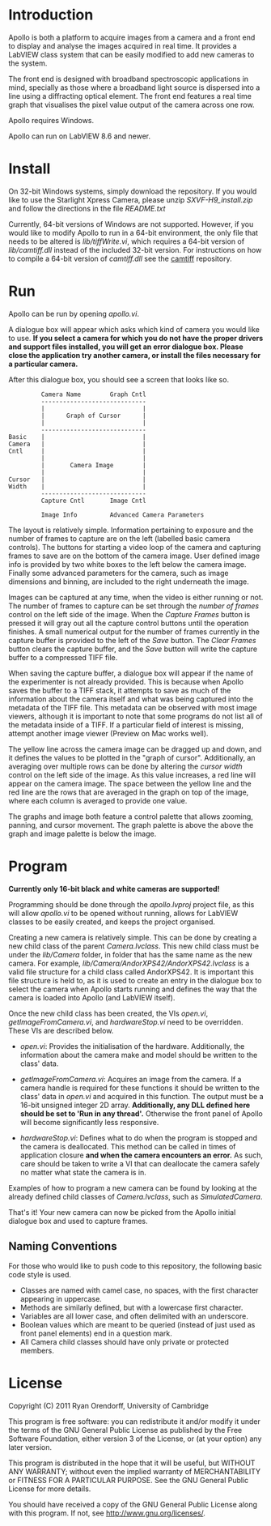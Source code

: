 Introduction
============

Apollo is both a platform to acquire images from a camera and a front end to
display and analyse the images acquired in real time. It provides a LabVIEW
class system that can be easily modified to add new cameras to the system.

The front end is designed with broadband spectroscopic applications in mind,
specially as those where a broadband light source is dispersed into a line
using a diffracting optical element. The front end features a real time graph
that visualises the pixel value output of the camera across one row.

Apollo requires Windows.

Apollo can run on LabVIEW 8.6 and newer.


Install
=======

On 32-bit Windows systems, simply download the repository. If you would like
to use the Starlight Xpress Camera, please unzip _SXVF-H9\_install.zip_ and
follow the directions in the file _README.txt_

Currently, 64-bit versions of Windows are not supported. However, if you would
like to modify Apollo to run in a 64-bit environment, the only file that
needs to be altered is _lib/tiffWrite.vi_, which requires a 64-bit version of
_lib/camtiff.dll_ instead of the included 32-bit version. For instructions on
how to compile a 64-bit version of _camtiff.dll_ see the [camtiff][camtiff]
repository.

Run
===

Apollo can be run by opening _apollo.vi_.

A dialogue box will appear which asks which kind of camera you would like to
use. __If you select a camera for which you do not have the proper drivers and
support files installed, you will get an error dialogue box. Please close the
application try another camera, or install the files necessary for a
particular camera.__

After this dialogue box, you should see a screen that looks like so.

             Camera Name        Graph Cntl
             -----------------------------
             |                           |
             |      Graph of Cursor      |
             |                           |
             -----------------------------
    Basic    |                           |
    Camera   |                           |
    Cntl     |                           |
             |                           |
             |       Camera Image        |
             |                           |
    Cursor   |                           |
    Width    |                           |
             -----------------------------
             Capture Cntl       Image Cntl

             Image Info         Advanced Camera Parameters

The layout is relatively simple. Information pertaining to exposure and the
number of frames to capture are on the left (labelled basic camera controls).
The buttons for starting a video loop of the camera and capturing frames
to save are on the bottom of the camera image. User defined image info is
provided by two white boxes to the left below the camera image. Finally some
advanced parameters for the camera, such as image dimensions and binning, are
included to the right underneath the image.

Images can be captured at any time, when the video is either running or not.
The number of frames to capture can be set through the _number of frames_
control on the left side of the image. When the _Capture Frames_ button is
pressed it will gray out all the capture control buttons until the operation
finishes. A small numerical output for the number of frames currently in
the capture buffer is provided to the left of the _Save_ button. The _Clear
Frames_ button clears the capture buffer, and the _Save_ button will write the
capture buffer to a compressed TIFF file.

When saving the capture buffer, a dialogue box will appear if the name of the
experimenter is not already provided. This is because when Apollo saves the
buffer to a TIFF stack, it attempts to save as much of the information about
the camera itself and what was being captured into the metadata of the TIFF
file. This metadata can be observed with most image viewers, although it is
important to note that some programs do not list all of the metadata inside of
a TIFF. If a particular field of interest is missing, attempt another image
viewer (Preview on Mac works well).

The yellow line across the camera image can be dragged up and down, and it
defines the values to be plotted in the "graph of cursor". Additionally, an
averaging over multiple rows can be done by altering the _cursor width_
control on the left side of the image. As this value increases, a red line
will appear on the camera image. The space between the yellow line and the red
line are the rows that are averaged in the graph on top of the image, where
each column is averaged to provide one value.

The graphs and image both feature a control palette that allows zooming,
panning, and cursor movement. The graph palette is above the above the graph
and image palette is below the image.

Program
=======

__Currently only 16-bit black and white cameras are supported!__

Programming should be done through the _apollo.lvproj_ project file, as this
will allow _apollo.vi_ to be opened without running, allows for LabVIEW
classes to be easily created, and keeps the project organised.

Creating a new camera is relatively simple. This can be done by creating a
new child class of the parent _Camera.lvclass_. This new child class must be
under the _lib/Camera_ folder, in folder that has the same name as the new
camera. For example, _lib/Camera/AndorXPS42/AndorXPS42.lvclass_ is a valid
file structure for a child class called AndorXPS42. It is important this file
structure is held to, as it is used to create an entry in the dialogue box
to select the camera when Apollo starts running and defines the way that the
camera is loaded into Apollo (and LabVIEW itself).

Once the new child class has been created, the VIs _open.vi_,
_getImageFromCamera.vi_, and _hardwareStop.vi_ need to be overridden. These
VIs are described below.

  - _open.vi_: Provides the initialisation of the hardware. Additionally, the
    information about the camera make and model should be written to the
    class' data.

  - _getImageFromCamera.vi_: Acquires an image from the camera. If a camera
    handle is required for these functions it should be written to the class'
    data in _open.vi_ and acquired in this function. The output must be a
    16-bit unsigned integer 2D array. __Additionally, any DLL defined here
    should be set to 'Run in any thread'.__ Otherwise the front panel of
    Apollo will become significantly less responsive.

  - _hardwareStop.vi_: Defines what to do when the program is stopped and the
    camera is deallocated. This method can be called in times of application
    closure __and when the camera encounters an error.__ As such, care should
    be taken to write a VI that can deallocate the camera safely no matter
    what state the camera is in.


Examples of how to program a new camera can be found by looking at the already
defined child classes of _Camera.lvclass_, such as _SimulatedCamera_.

That's it! Your new camera can now be picked from the Apollo initial dialogue
box and used to capture frames.


Naming Conventions
------------------

For those who would like to push code to this repository, the following basic
code style is used.

  - Classes are named with camel case, no spaces, with the first character
    appearing in uppercase.
  - Methods are similarly defined, but with a lowercase first character.
  - Variables are all lower case, and often delimited with an underscore.
  - Boolean values which are meant to be queried (instead of just used as
    front panel elements) end in a question mark.
  - All Camera child classes should have only private or protected members.


License
=======

Copyright (C) 2011 Ryan Orendorff, University of Cambridge

This program is free software: you can redistribute it and/or modify it under
the terms of the GNU General Public License as published by the Free Software
Foundation, either version 3 of the License, or (at your option) any later
version.

This program is distributed in the hope that it will be useful, but WITHOUT
ANY WARRANTY; without even the implied warranty of MERCHANTABILITY or FITNESS
FOR A PARTICULAR PURPOSE. See the GNU General Public License for more details.

You should have received a copy of the GNU General Public License along with
this program. If not, see <http://www.gnu.org/licenses/>.

<!-- Links -->
[camtiff]: https://github.com/LaserAnalytics/camtiff "University of Cambridge TIFF Writer"

<!-- vim: set spelllang=en_gb: -->
<!-- vim: set spell: -->
